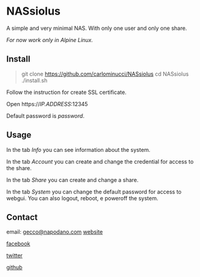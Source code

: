 # NASsiolus
A simple and very minimal NAS. With only one user and only one share.

*For now work only in Alpine Linux.*

## Install

> git clone https://github.com/carlominucci/NASsiolus
> cd NASsiolus
> ./install.sh

Follow the instruction for create SSL certificate.

Open https://*IP.ADDRESS*:12345

Default password is *password*.

## Usage

In the tab *Info* you can see information about the system.

In the tab *Account* you can create and change the credential for access to the share.

In the tab *Share* you can create and change a share.

In the tab *System* you can change the default password for access to webgui.
You can also logout, reboot, e poweroff the system.

## Contact

email: gecco@napodano.com
[website](https://minucci.net "minucci.net")

[facebook](https://www.facebook.com/gecco "facebook")

[twitter](https://twitter.com/gecco "twitter")

[github](https://github.com/carlominucci "github")

